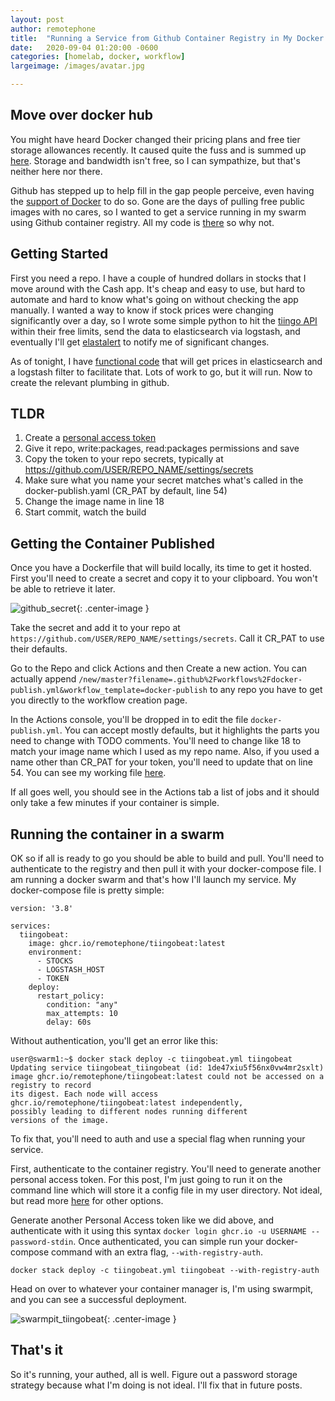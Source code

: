 ```yaml
---
layout: post
author: remotephone
title:  "Running a Service from Github Container Registry in My Docker Swarm"
date:   2020-09-04 01:20:00 -0600
categories: [homelab, docker, workflow]
largeimage: /images/avatar.jpg

---
```


## Move over docker hub

You might have heard Docker changed their pricing plans and free tier storage allowances recently. It caused quite the fuss and is summed up [here](https://twitter.com/kantrn/status/1298069674148548608?s=20). Storage and bandwidth isn't free, so I can sympathize, but that's neither here nor there.

Github has stepped up to help fill in the gap people perceive, even having the [support of Docker](https://www.docker.com/blog/docker-support-for-the-new-github-container-registry/) to do so. Gone are the days of pulling free public images with no cares, so I wanted to get a service running in my swarm using Github container registry. All my code is [there](https://github.com/remotephone) so why not.

## Getting Started

First you need a repo. I have a couple of hundred dollars in stocks that I move around with the Cash app. It's cheap and easy to use, but hard to automate and hard to know what's going on without checking the app manually. I wanted a way to know if stock prices were changing significantly over a day, so I wrote some simple python to hit the [tiingo API](https://www.tiingo.com/) within their free limits, send the data to elasticsearch via logstash, and eventually I'll get [elastalert](https://github.com/Yelp/elastalert) to notify me of significant changes.

As of tonight, I have [functional code](https://github.com/remotephone/tiingobeat/) that will get prices in elasticsearch and a logstash filter to facilitate that. Lots of work to go, but it will run. Now to create the relevant plumbing in github.

## TLDR

1. Create a [personal access token](https://github.com/settings/tokens/new)
2. Give it repo, write:packages, read:packages permissions and save
3. Copy the token to your repo secrets, typically at <https://github.com/USER/REPO_NAME/settings/secrets>
4. Make sure what you name your secret matches what's called in the docker-publish.yaml (CR_PAT by default, line 54)
5. Change the image name in line 18
6. Start commit, watch the build

## Getting the Container Published

Once you have a Dockerfile that will build locally, its time to get it hosted. First you'll need to create a secret and copy it to your clipboard. You won't be able to retrieve it later.

![github_secret]({{site.url}}/images/github_secret.png){: .center-image }

Take the secret and add it to your repo at `https://github.com/USER/REPO_NAME/settings/secrets`. Call it CR_PAT to use their defaults.

Go to the Repo and click Actions and then Create a new action. You can actually append `/new/master?filename=.github%2Fworkflows%2Fdocker-publish.yml&workflow_template=docker-publish` to any repo you have to get you directly to the workflow creation page.

In the Actions console, you'll be dropped in to edit the file `docker-publish.yml`. You can accept mostly defaults, but it highlights the parts you need to change with TODO comments. You'll need to change like 18 to match your image name which I used as my repo name. Also, if you used a name other than CR_PAT for your token, you'll need to update that on line 54. You can see my working file [here](https://github.com/remotephone/tiingobeat/blob/master/.github/workflows/docker-publish.yml).

If all goes well, you should see in the Actions tab a list of jobs and it should only take a few minutes if your container is simple.

## Running the container in a swarm

OK so if all is ready to go you should be able to build and pull. You'll need to authenticate to the registry and then pull it with your docker-compose file.  I am running a docker swarm and that's how I'll launch my service. My docker-compose file is pretty simple:

~~~
version: '3.8'

services:
  tiingobeat:
    image: ghcr.io/remotephone/tiingobeat:latest
    environment:
      - STOCKS
      - LOGSTASH_HOST
      - TOKEN
    deploy:
      restart_policy:
        condition: "any"
        max_attempts: 10
        delay: 60s
~~~

Without authentication, you'll get an error like this:

~~~
user@swarm1:~$ docker stack deploy -c tiingobeat.yml tiingobeat
Updating service tiingobeat_tiingobeat (id: 1de47xiu5f56nx0vw4mr2sxlt)
image ghcr.io/remotephone/tiingobeat:latest could not be accessed on a registry to record
its digest. Each node will access ghcr.io/remotephone/tiingobeat:latest independently,
possibly leading to different nodes running different
versions of the image.
~~~

To fix that, you'll need to auth and use a special flag when running your service.

First, authenticate to the container registry. You'll need to generate another personal access token. For this post, I'm just going to run it on the command line which will store it a config file in my user directory. Not ideal, but read more [here](https://docs.docker.com/engine/reference/commandline/login/#credentials-store) for other options.

Generate another Personal Access token like we did above, and authenticate with it using this syntax `docker login ghcr.io -u USERNAME --password-stdin`. Once authenticated, you can simple run your docker-compose command with an extra flag, `--with-registry-auth`.

~~~
docker stack deploy -c tiingobeat.yml tiingobeat --with-registry-auth
~~~

Head on over to whatever your container manager is, I'm using swarmpit, and you can see a successful deployment.

![swarmpit_tiingobeat]({{site.url}}/images/swarmpit_tiingobeat.png){: .center-image }

## That's it

So it's running, your authed, all is well. Figure out a password storage strategy because what I'm doing is not ideal. I'll fix that in future posts.
